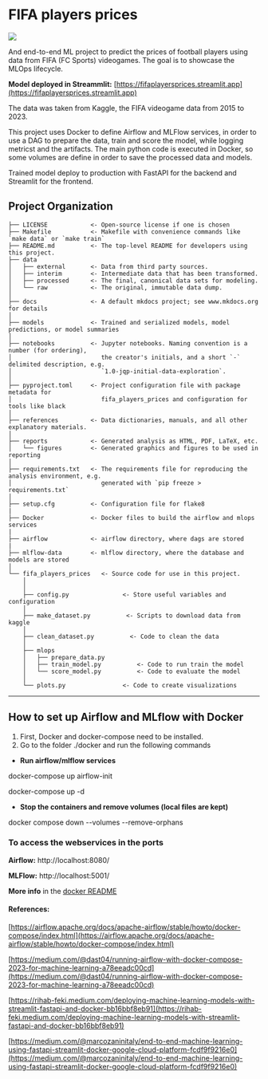 # FIFA players prices

<a target="_blank" href="https://cookiecutter-data-science.drivendata.org/">
    <img src="https://img.shields.io/badge/CCDS-Project%20template-328F97?logo=cookiecutter" />
</a>

And end-to-end ML project to predict the prices of football players using data from FIFA (FC Sports) videogames. The goal is to showcase the MLOps lifecycle.

**Model deployed in Streammlit:** [https://fifaplayersprices.streamlit.app](https://fifaplayersprices.streamlit.app)

The data was taken from Kaggle, the FIFA videogame data from 2015 to 2023.

This project uses Docker to define Airflow and MLFlow services, in order to use a DAG to prepare the data, train and score the model, while logging metricst and the artifacts. The main python code is executed in Docker, so some volumes are define in order to save the processed data and models.

Trained model deploy to production with FastAPI for the backend and Streamlit for the frontend.

## Project Organization

```
├── LICENSE            <- Open-source license if one is chosen
├── Makefile           <- Makefile with convenience commands like `make data` or `make train`
├── README.md          <- The top-level README for developers using this project.
├── data
│   ├── external       <- Data from third party sources.
│   ├── interim        <- Intermediate data that has been transformed.
│   ├── processed      <- The final, canonical data sets for modeling.
│   └── raw            <- The original, immutable data dump.
│
├── docs               <- A default mkdocs project; see www.mkdocs.org for details
│
├── models             <- Trained and serialized models, model predictions, or model summaries
│
├── notebooks          <- Jupyter notebooks. Naming convention is a number (for ordering),
│                         the creator's initials, and a short `-` delimited description, e.g.
│                         `1.0-jqp-initial-data-exploration`.
│
├── pyproject.toml     <- Project configuration file with package metadata for 
│                         fifa_players_prices and configuration for tools like black
│
├── references         <- Data dictionaries, manuals, and all other explanatory materials.
│
├── reports            <- Generated analysis as HTML, PDF, LaTeX, etc.
│   └── figures        <- Generated graphics and figures to be used in reporting
│
├── requirements.txt   <- The requirements file for reproducing the analysis environment, e.g.
│                         generated with `pip freeze > requirements.txt`
│
├── setup.cfg          <- Configuration file for flake8
|
├── Docker             <- Docker files to build the airflow and mlops services
|
├── airflow            <- airflow directory, where dags are stored
|
├── mlflow-data        <- mlflow directory, where the database and models are stored
│
└── fifa_players_prices   <- Source code for use in this project.
    │
    │
    ├── config.py               <- Store useful variables and configuration
    │
    ├── make_dataset.py          <- Scripts to download data from kaggle
    │
    ├── clean_dataset.py          <- Code to clean the data
    │
    ├── mlops                
    │   ├── prepare_data.py 
    │   ├── train_model.py          <- Code to run train the model        
    │   └── score_model.py          <- Code to evaluate the model
    │
    └── plots.py                <- Code to create visualizations
```

--------

## How to set up Airflow and MLflow with Docker

1. First, Docker and docker-compose need to be installed.
2. Go to the folder ./docker and run the following commands

- **Run airflow/mlflow services**

docker-compose up airflow-init

docker-compose up -d

- **Stop the containers and remove volumes (local files are kept)**

docker compose down --volumes --remove-orphans

### To access the webservices in the ports
**Airflow:** http://localhost:8080/

**MLFlow:** http://localhost:5001/

**More info** in the [docker README](./docker/README.md)

#### References:

[https://airflow.apache.org/docs/apache-airflow/stable/howto/docker-compose/index.html](https://airflow.apache.org/docs/apache-airflow/stable/howto/docker-compose/index.html)

[https://medium.com/@dast04/running-airflow-with-docker-compose-2023-for-machine-learning-a78eeadc00cd](https://medium.com/@dast04/running-airflow-with-docker-compose-2023-for-machine-learning-a78eeadc00cd)

[https://rihab-feki.medium.com/deploying-machine-learning-models-with-streamlit-fastapi-and-docker-bb16bbf8eb91](https://rihab-feki.medium.com/deploying-machine-learning-models-with-streamlit-fastapi-and-docker-bb16bbf8eb91)

[https://medium.com/@marcozaninitaly/end-to-end-machine-learning-using-fastapi-streamlit-docker-google-cloud-platform-fcdf9f9216e0](https://medium.com/@marcozaninitaly/end-to-end-machine-learning-using-fastapi-streamlit-docker-google-cloud-platform-fcdf9f9216e0)
